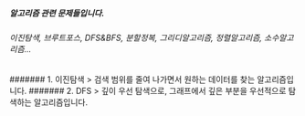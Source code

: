 ##### 알고리즘 관련 문제들입니다.
###### 이진탐색, 브루트포스, DFS&BFS, 분할정복, 그리디알고리즘, 정렬알고리즘, 소수알고리즘...
####### 1. 이진탐색 > 검색 범위를 줄여 나가면서 원하는 데이터를 찾는 알고리즘입니다. 
####### 2. DFS > 깊이 우선 탐색으로, 그래프에서 깊은 부분을 우선적으로 탐색하는 알고리즘입니다.
